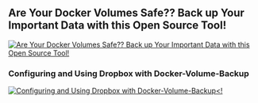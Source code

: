 <h2>Are Your Docker Volumes Safe??  Back up Your Important Data with this Open Source Tool!</h2>

 [![Are Your Docker Volumes Safe??  Back up Your Important Data with this Open Source Tool!](https://img.youtube.com/vi/1dhAVAqmRaA/0.jpg)](https://www.youtube.com/watch?v=1dhAVAqmRaA)


 <h3>Configuring and Using Dropbox with Docker-Volume-Backup</h3>

  [![Configuring and Using Dropbox with Docker-Volume-Backup<!](https://img.youtube.com/vi/GhG2aDsx9sE/0.jpg)](https://www.youtube.com/watch?v=GhG2aDsx9sE)
 
